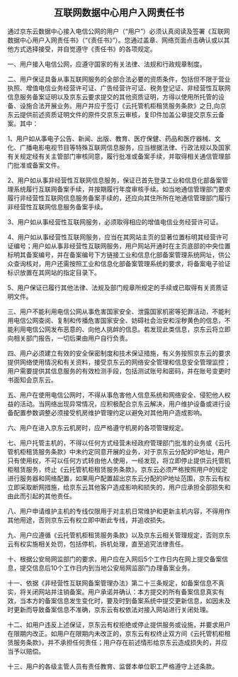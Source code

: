 ## <div align=center>互联网数据中心用户入网责任书</div>

通过京东云数据中心接入电信公网的用户（“用户”）必须认真阅读及签署《互联网数据中心用户入网责任书》（“《责任书》”）。您通过盖章、网络页面点击确认或以其他方式选择接受，并自觉遵守《责任书》的各项规定。

一、用户接入电信公网，应遵守国家的有关法律、法规和行政规章制度。

二、用户保证具备从事互联网服务的全部合法必要的资质条件，包括但不限于营业执照、增值电信业务经营许可证、广告经营许可证、税务登记证、非经营性互联网信息服务备案证明以及京东云要求提交的其他资质证明，方得以使用所托管的设备、设施合法开展业务。用户并应于签订《云托管机柜租赁服务条款》之日,向京东云提供前述资质证明文件的原件交京东云审核，复印件加盖公章提交京东云备案。其中：

1、用户如从事电子公告、新闻、出版、教育、医疗保健、药品和医疗器械、文化、广播电影电视节目等特殊互联网信息服务，应当根据法律、行政法规以及国家有关规定经有关主管部门审核同意，履行批准或备案手续，并取得相关通信管理部门批准或备案文件。

2、用户如从事非经营性互联网信息服务，保证已首先登录工业和信息化部备案管理系统履行互联网备案手续，并按期履行年度审核手续。如当地通信管理部门要求履行非经营性互联网信息服务备案手续的，还应向其住所所在地通信管理部门履行非经营性互联网信息服务备案手续。

3、用户如从事经营性互联网服务，必须取得相应的增值电信业务经营许可证。

4、用户如从事经营性互联网服务，应当在其网站主页的显著位置标明其经营许可证编号；用户如从事非经营性互联网服务，用户网站开通时在主页底部的中央位置标明其备案编号，并在备案编号下方链接工业和信息化部备案管理系统网址，供公众查询核对，用户还需按照工业和信息化部备案管理系统的要求，将备案电子验证标识放置在其网站的指定目录下。

5、用户保证已履行其他法律、法规及部门规章所规定的手续或已取得有关资质证明文件。

三、用户不能利用电信公网从事危害国家安全、泄露国家机密等犯罪活动，不能利用电信公网查阅、复制和传播危害国家安全、妨碍社会治安和淫秽黄色的信息，不能利用电信公网发布恶意的、向他人挑衅的信息。若发现此类信息，京东云将立即向相关部门报告，一切后果由用户自行负责。

四、用户必须建立有效的安全保密制度和技术保证措施，有义务按照京东云的要求提供网络使用情况和有关资料，接受京东云的网络安全管理和信息安全管理监控；用户需要提供其信息服务的有效检测手段，包括测试账号和密码，并在账号变更时书面知会京东云。

五、用户在使用电信公网时，不得从事危害他人信息系统和网络安全、侵犯他人权益的活动。当网络出现异常情况，应积极配合京东云解决，用户维护设备或进行设备配置参数调整必须接受机房维护管理约定以避免对其他用户造成影响。

六、用户在进入京东云机房时，应严格遵守机房的各项管理规定。

七、用户托管主机的，不得以任何方式经营未经政府管理部门批准的业务或《云托管机柜租赁服务条款》中未约定同意开展的业务，对于京东云分配的IP地址，用户只有使用权，不可以任何方式转由他人使用，一经发现，将立即停止提供云托管机柜租赁服务，终止《云托管机柜租赁服务条款》。京东云必须严格按照用户的规定进行服务器和网络配置，如果用户配置超出京东云分配的IP地址范围，京东云有权立即采取断网措施，给京东云其他客户造成影响和损失的，用户应承担全部损失和由此而引起的其他责任。

八、用户申请维护主机的专线仅限用于对主机日常维护和更新主机内容，不得用作其他用途，否则京东云有权立即中断此专线，并追收损失。

九、用户应遵循《云托管机柜租赁服务条款》以及京东云相关管理规定，否则京东云有权实施相关处罚，包括停机，拆机处理，直至追究法律责任。

十、根据公安局网监部门的要求，用户应在入网后5个工作日内在网上提交备案信息，提交信息后10个工作日内到当地公安局网监部门办理备案业务。

十一、依据《非经营性互联网备案管理办法》第二十三条规定，如备案信息不真实，将关闭网站并注销备案。用户承诺并确认：本方提交的所有备案信息真实有效，当本方的备案信息发生变化时，要及时到备案系统中提交更新信息，如因未及时更新而导致备案信息不准确，京东云有权依法对接入网站进行关闭处理。

十二、如用户违反上述保证，京东云有权拒绝或停止提供服务或设施，并要求用户在限期内改正。如用户在限期内未改正的，京东云有权终止双方间《云托管机柜租赁服务条款》，并不承担任何责任；用户存在前述情形给京东云造成损失的，并应当予以赔偿。

十三、用户的各级主管人员有责任教育、监督本单位职工严格遵守上述条款。

 
